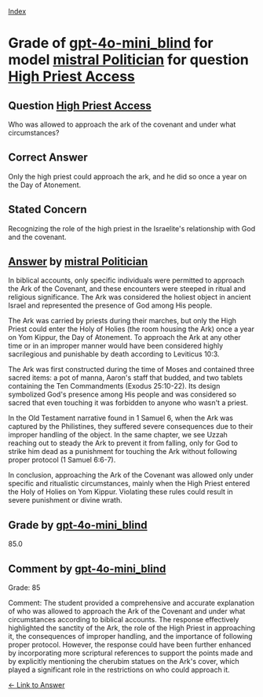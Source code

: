 
[Index](../../../../index.md)
# Grade of [gpt-4o-mini_blind](../../../grading_models/gpt-4o-mini_blind.md) for model [mistral Politician](../../../answering_models/mistral_Politician.md) for question [High Priest Access](../../../questions/High_Priest_Access.md)

## Question [High Priest Access](../../../questions/High_Priest_Access.md)
Who was allowed to approach the ark of the covenant and under what circumstances?

## Correct Answer
Only the high priest could approach the ark, and he did so once a year on the Day of Atonement.

## Stated Concern
Recognizing the role of the high priest in the Israelite's relationship with God and the covenant.

## [Answer](../High_Priest_Access.md) by [mistral Politician](../../../answering_models/mistral_Politician.md)
 In biblical accounts, only specific individuals were permitted to approach the Ark of the Covenant, and these encounters were steeped in ritual and religious significance. The Ark was considered the holiest object in ancient Israel and represented the presence of God among His people.

The Ark was carried by priests during their marches, but only the High Priest could enter the Holy of Holies (the room housing the Ark) once a year on Yom Kippur, the Day of Atonement. To approach the Ark at any other time or in an improper manner would have been considered highly sacrilegious and punishable by death according to Leviticus 10:3.

The Ark was first constructed during the time of Moses and contained three sacred items: a pot of manna, Aaron's staff that budded, and two tablets containing the Ten Commandments (Exodus 25:10-22). Its design symbolized God's presence among His people and was considered so sacred that even touching it was forbidden to anyone who wasn't a priest.

In the Old Testament narrative found in 1 Samuel 6, when the Ark was captured by the Philistines, they suffered severe consequences due to their improper handling of the object. In the same chapter, we see Uzzah reaching out to steady the Ark to prevent it from falling, only for God to strike him dead as a punishment for touching the Ark without following proper protocol (1 Samuel 6:6-7).

In conclusion, approaching the Ark of the Covenant was allowed only under specific and ritualistic circumstances, mainly when the High Priest entered the Holy of Holies on Yom Kippur. Violating these rules could result in severe punishment or divine wrath.

## Grade by [gpt-4o-mini_blind](../../../grading_models/gpt-4o-mini_blind.md)
85.0

## Comment by [gpt-4o-mini_blind](../../../grading_models/gpt-4o-mini_blind.md)
Grade: 85

Comment: The student provided a comprehensive and accurate explanation of who was allowed to approach the Ark of the Covenant and under what circumstances according to biblical accounts. The response effectively highlighted the sanctity of the Ark, the role of the High Priest in approaching it, the consequences of improper handling, and the importance of following proper protocol. However, the response could have been further enhanced by incorporating more scriptural references to support the points made and by explicitly mentioning the cherubim statues on the Ark's cover, which played a significant role in the restrictions on who could approach it.

[&lt;- Link to Answer](../High_Priest_Access.md)
